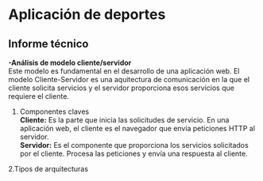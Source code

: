 # Aplicación de deportes
## Informe técnico
**-Análisis de modelo cliente/servidor**
<br> Este modelo es fundamental en el desarrollo de una aplicación web. El modelo Cliente-Servidor es una aquitectura de comunicación en la que el cliente solicita servicios y el servidor proporciona esos servicios que requiere el cliente.
1. Componentes claves
<br> **Cliente:** Es la parte que inicia las solicitudes de servicio. En una aplicación web, el cliente es el navegador que envía peticiones HTTP al servidor.
<br> **Servidor:** Es el componente que proporciona los servicios solicitados por el cliente. Procesa las peticiones y envía una respuesta al cliente.

2.Tipos de arquitecturas

